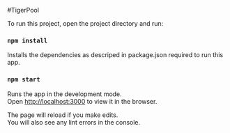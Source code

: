 #TigerPool

To run this project, open the project directory and run:

### `npm install`

Installs the dependencies as descriped in package.json required to run this app.<br />


### `npm start`

Runs the app in the development mode.<br />
Open [http://localhost:3000](http://localhost:3000) to view it in the browser.

The page will reload if you make edits.<br />
You will also see any lint errors in the console.


